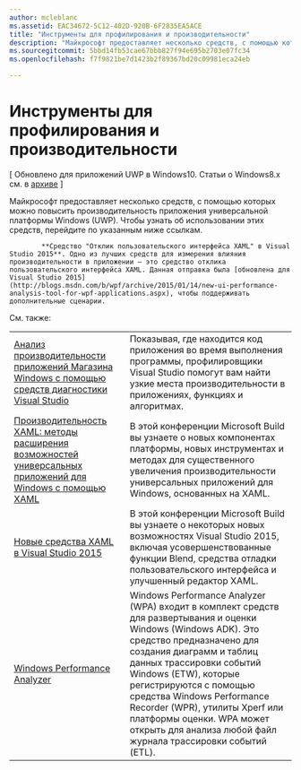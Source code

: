 ```yaml
---
author: mcleblanc
ms.assetid: EAC34672-5C12-402D-920B-6F2835EA5ACE
title: "Инструменты для профилирования и производительности"
description: "Майкрософт предоставляет несколько средств, с помощью которых можно повысить производительность приложения универсальной платформы Windows (UWP)."
ms.sourcegitcommit: 5bbd14fb53cae67bbb827f94e695b2703e07fc34
ms.openlocfilehash: f7f9821be7d1423b2f89367bd20c09981eca24eb

---
```

# Инструменты для профилирования и производительности

\[ Обновлено для приложений UWP в Windows10. Статьи о Windows8.x см. в [архиве](http://go.microsoft.com/fwlink/p/?linkid=619132) \]

Майкрософт предоставляет несколько средств, с помощью которых можно повысить производительность приложения универсальной платформы Windows (UWP). Чтобы узнать об использовании этих средств, перейдите по указанным ниже ссылкам.


            **Средство "Отклик пользовательского интерфейса XAML" в Visual Studio 2015**. Одно из лучших средств для измерения влияния производительности в приложении — это средство отклика пользовательского интерфейса XAML. Данная отправка была [обновлена для Visual Studio 2015](http://blogs.msdn.com/b/wpf/archive/2015/01/14/new-ui-performance-analysis-tool-for-wpf-applications.aspx), чтобы поддерживать дополнительные сценарии.

См. также:

|           |             |
|-----------|-------------|
| [Анализ производительности приложений Магазина Windows с помощью средств диагностики Visual Studio](https://msdn.microsoft.com/library/windows/apps/xaml/hh696636.aspx) | Показывая, где находится код приложения во время выполнения программы, профилировщики Visual Studio помогут вам найти узкие места производительности в приложениях, функциях и алгоритмах. |
| [Производительность XAML: методы расширения возможностей универсальных приложений для Windows с помощью XAML](https://channel9.msdn.com/Events/Build/2015/3-698) | В этой конференции Microsoft Build вы узнаете о новых компонентах платформы, новых инструментах и методах для существенного увеличения производительности универсальных приложений для Windows, основанных на XAML. |
| [Новые средства XAML в Visual Studio 2015](https://channel9.msdn.com/Events/Build/2015/2-697) | В этой конференции Microsoft Build вы узнаете о некоторых новых возможностях Visual Studio 2015, включая усовершенствованные функции Blend, средства отладки пользовательского интерфейса и улучшенный редактор XAML. |
| [Windows Performance Analyzer](https://msdn.microsoft.com/library/windows/apps/xaml/hh448170.aspx) | Windows Performance Analyzer (WPA) входит в комплект средств для развертывания и оценки Windows (Windows ADK). Это средство предназначено для создания диаграмм и таблиц данных трассировки событий Windows (ETW), которые регистрируются с помощью средства Windows Performance Recorder (WPR), утилиты Xperf или платформы оценки. WPA может открыть для анализа любой файл журнала трассировки событий (ETL). |

 




<!--HONumber=Jun16_HO4-->


